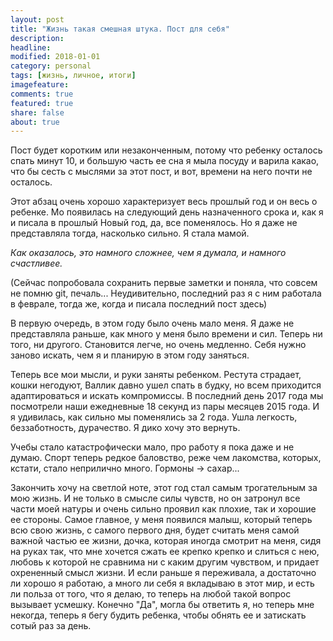 ```yaml
---
layout: post
title: "Жизнь такая смешная штука. Пост для себя"
description:
headline:
modified: 2018-01-01
category: personal
tags: [жизнь, личное, итоги]
imagefeature:
comments: true
featured: true
share: false
about: true
---
```


Пост будет коротким или незаконченным, потому что ребенку осталось спать минут 10, и большую часть ее сна я мыла посуду и варила какао, что бы сесть с мыслями за этот пост, и вот, времени на него почти не осталось.

Этот абзац очень хорошо характеризует весь прошлый год и он весь о ребенке. Мо появилась на следующий день назначенного срока и, как я и писала в прошлый Новый год, да, все поменялось. Но я даже не представляла тогда, насколько сильно. Я стала мамой. 

_Как оказалось, это намного сложнее, чем я думала, и намного счастливее._

(Сейчас попробовала сохранить первые заметки и поняла, что совсем не помню git, печаль... Неудивительно, последний раз я с ним работала в феврале, тогда же, когда и писала последний пост здесь)

В первую очередь, в этом году было очень мало меня. Я даже не представляла раньше, как много у меня было времени и сил. Теперь ни того, ни другого. Становится легче, но очень медленно. Себя нужно заново искать, чем я и планирую в этом году заняться.

Теперь все мои мысли, и руки заняты ребенком. Рестута страдает, кошки негодуют, Валлик давно ушел спать в будку, но всем приходится адаптироваться и искать компромиссы. В последний день 2017 года мы посмотрели наши ежедневные 18 секунд из пары месяцев 2015 года. И я удивилась, как сильно мы поменялись за 2 года. Ушла легкость, беззаботность, дурачество. Я дико хочу это вернуть.

Учебы стало катастрофически мало, про работу я пока даже и не думаю. Спорт теперь редкое баловство, реже чем лакомства, которых, кстати, стало неприлично много. Гормоны -> сахар...

Закончить хочу на светлой ноте, этот год стал самым трогательным за мою жизнь. И не только в смысле силы чувств, но он затронул все части моей натуры и очень сильно проявил как плохие, так и хорошие ее стороны. Самое главное, у меня появился малыш, который теперь всю свою жизнь, с самого первого дня, будет считать меня самой важной частью ее жизни, дочка, которая иногда смотрит на меня, сидя на руках так, что мне хочется сжать ее крепко крепко и слиться с нею, любовь к которой не сравнима ни с каким другим чувством, и придает охрененный смысл жизни. И если раньше я переживала, а достаточно ли хорошо я работаю, а много ли себя я вкладываю в этот мир, и есть ли польза от того, что я делаю, то теперь на любой такой вопрос вызывает усмешку. Конечно "Да", могла бы ответить я, но теперь мне некогда, теперь я бегу будить ребенка, чтобы обнять ее и затискать сотый раз за день.

